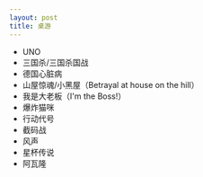 ```yaml
---
layout: post
title: 桌游
---
```


- UNO
- 三国杀/三国杀国战
- 德国心脏病
- 山屋惊魂/小黑屋（Betrayal at house on the hill）
- 我是大老板（I'm the Boss!）
- 爆炸猫咪
- 行动代号
- 截码战
- 风声
- 星杯传说
- 阿瓦隆